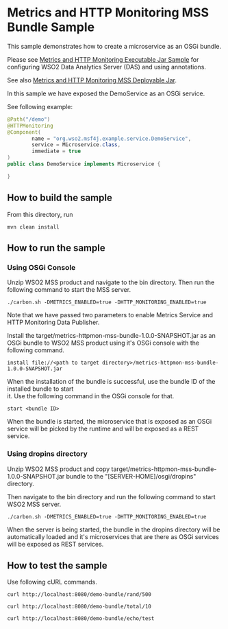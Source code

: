# Metrics and HTTP Monitoring MSS Bundle Sample

This sample demonstrates how to create a microservice as an OSGi bundle.

Please see [Metrics and HTTP Monitoring Executable Jar Sample](../metrics-httpmon-mss-lite) for configuring WSO2 Data Analytics Server (DAS) and using annotations.

See also [Metrics and HTTP Monitoring MSS Deployable Jar](../metrics-httpmon-mss-deployable-jar).

In this sample we have exposed the DemoService as an OSGi service.

See following example:

```java
@Path("/demo")
@HTTPMonitoring
@Component(
        name = "org.wso2.msf4j.example.service.DemoService",
        service = Microservice.class,
        immediate = true
)
public class DemoService implements Microservice {

}
```

## How to build the sample



From this directory, run

```
mvn clean install
```

## How to run the sample



### Using OSGi Console

Unzip WSO2 MSS product and navigate to the bin directory. Then run the following command to start the MSS server.
```
./carbon.sh -DMETRICS_ENABLED=true -DHTTP_MONITORING_ENABLED=true
```

Note that we have passed two parameters to enable Metrics Service and HTTP Monitoring Data Publisher.

Install the target/metrics-httpmon-mss-bundle-1.0.0-SNAPSHOT.jar as an OSGi bundle to WSO2 MSS product using it's 
OSGi console with the following command.

```
install file://<path to target directory>/metrics-httpmon-mss-bundle-1.0.0-SNAPSHOT.jar
```

When the installation of the bundle is successful, use the bundle ID of the installed bundle to start  
it. Use the following command in the OSGi console for that.

```
start <bundle ID>
```

When the bundle is started, the microservice that is exposed as an OSGi service will be picked by the runtime and 
will be exposed as a REST service.

### Using dropins directory
Unzip WSO2 MSS product and copy target/metrics-httpmon-mss-bundle-1.0.0-SNAPSHOT.jar bundle to the 
"[SERVER-HOME]/osgi/dropins" directory.

Then navigate to the bin directory and run the following command to start WSO2 MSS server.
```
./carbon.sh -DMETRICS_ENABLED=true -DHTTP_MONITORING_ENABLED=true
```
When the server is being started, the bundle in the dropins directory will be automatically 
loaded and it's microservices that are there as OSGi services will be exposed as REST services.


## How to test the sample

Use following cURL commands.
```
curl http://localhost:8080/demo-bundle/rand/500

curl http://localhost:8080/demo-bundle/total/10

curl http://localhost:8080/demo-bundle/echo/test

```